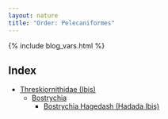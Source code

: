```yaml
---
layout: nature
title: "Order: Pelecaniformes"
---
```


{% include blog_vars.html %}

## Index
* [Threskiornithidae (Ibis)]({{site.url}}/nature/animalia/chordata/aves/pelecaniformes/threskiornithidae.html)
  * [Bostrychia]({{site.url}}/nature/animalia/chordata/aves/pelecaniformes/threskiornithidae/bostrychia.html)
    * [Bostrychia Hagedash (Hadada Ibis)]({{site.url}}/nature/animalia/chordata/aves/pelecaniformes/threskiornithidae/bostrychia/bostrychia_hagedash.html)


